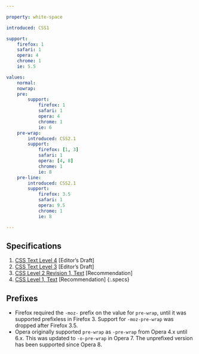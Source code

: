 ```yaml
---

property: white-space

introduced: CSS1

support:
    firefox: 1
    safari: 1
    opera: 4
    chrome: 1
    ie: 5.5

values:
    normal:
    nowrap:
    pre:
        support:
            firefox: 1
            safari: 1
            opera: 4
            chrome: 1
            ie: 6
    pre-wrap:
        introduced: CSS2.1
        support:
            firefox: [1, 3]
            safari: 1
            opera: [4, 8]
            chrome: 1
            ie: 8
    pre-line:
        introduced: CSS2.1
        support:
            firefox: 3.5
            safari: 1
            opera: 9.5
            chrome: 1
            ie: 8

---
```


## Specifications

1. [CSS Text Level 4](http://dev.w3.org/csswg/css-text-4/#white-space) [Editor’s Draft]
2. [CSS Text Level 3](http://dev.w3.org/csswg/css-text/#white-space) [Editor’s Draft]
3. [CSS Level 2 Revision 1, Text](http://www.w3.org/TR/CSS2/text.html#propdef-white-space) [Recommendation]
4. [CSS Level 1, Text](http://www.w3.org/TR/REC-CSS1/#white-space) [Recommendation]
{:.specs}

## Prefixes

- Firefox required the `-moz-` prefix on the value for `pre-wrap`, until it was supported prefixless in Firefox 3. Support for `-moz-pre-wrap` was dropped after Firefox 3.5.
- Opera originally supported `pre-wrap` as `-pre-wrap` from Opera 4.x until 6.x. This was updated to `-o-pre-wrap` in Opera 7. The unprefixed version has been supported since Opera 8.